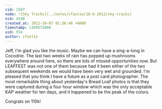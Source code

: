```yaml
---
cid: 1587
node: ![Sky Tracks](../notes/cfastie/10-6-2012/sky-tracks)
nid: 4240
created_at: 2012-10-07 01:56:46 +0000
timestamp: 1349575006
uid: 554
author: cfastie
---
```


Jeff, I'm glad you like the music. Maybe we can have a sing-a-long in Cocodrie.  The last two weeks of rain has popped up mushrooms everywhere around here, so there are lots of missed opportunities now. But LEAFFEST was not one of them because had it been either of the two subsequent weekends we would have been very wet and grounded. I'm pleased that you think I have a future as a post card photographer.  The most remarkable thing about yesterday's Bread Loaf photos is that they were captured during a four hour window which was the only acceptable KAP weather for ten days, and it happened to be the peak of the colors.

Congrats on 110k!